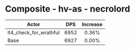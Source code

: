 # Composite - hv-as - necrolord
| Actor | DPS | Increase |
|---|:---:|:---:|
|lt4_check_for_wrathful|6952|0.36%|
|Base|6927|0.00%|
